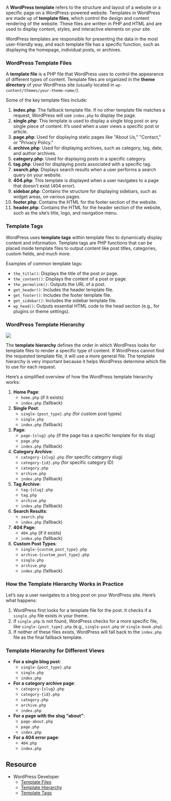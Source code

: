 A **WordPress template** refers to the structure and layout of a website or a specific page on a WordPress-powered website. Templates in WordPress are made up of **template files**, which control the design and content rendering of the website. These files are written in PHP and HTML and are used to display content, styles, and interactive elements on your site.

WordPress templates are responsible for presenting the data in the most user-friendly way, and each template file has a specific function, such as displaying the homepage, individual posts, or archives.

### **WordPress Template Files**
A **template file** is a PHP file that WordPress uses to control the appearance of different types of content. Template files are organized in the **theme directory** of your WordPress site (usually located in `wp-content/themes/your-theme-name/`).

Some of the key template files include:
1. **index.php**: The fallback template file. If no other template file matches a request, WordPress will use `index.php` to display the page.
2. **single.php**: This template is used to display a single blog post or any single piece of content. It’s used when a user views a specific post or article.
3. **page.php**: Used for displaying static pages like "About Us," "Contact," or "Privacy Policy."
4. **archive.php**: Used for displaying archives, such as category, tag, date, and author archives.
5. **category.php**: Used for displaying posts in a specific category.
6. **tag.php**: Used for displaying posts associated with a specific tag.
7. **search.php**: Displays search results when a user performs a search query on your website.
8. **404.php**: This template is displayed when a user navigates to a page that doesn't exist (404 error).
9. **sidebar.php**: Contains the structure for displaying sidebars, such as widget areas, on various pages.
10. **footer.php**: Contains the HTML for the footer section of the website.
11. **header.php**: Contains the HTML for the header section of the website, such as the site’s title, logo, and navigation menu.

### **Template Tags**
WordPress uses **template tags** within template files to dynamically display content and information. Template tags are PHP functions that can be placed inside template files to output content like post titles, categories, custom fields, and much more.

Examples of common template tags:
- `the_title()`: Displays the title of the post or page.
- `the_content()`: Displays the content of a post or page.
- `the_permalink()`: Outputs the URL of a post.
- `get_header()`: Includes the header template file.
- `get_footer()`: Includes the footer template file.
- `get_sidebar()`: Includes the sidebar template file.
- `wp_head()`: Outputs essential HTML code to the head section (e.g., for plugins or theme settings).

### **WordPress Template Hierarchy**
![](https://i0.wp.com/developer.wordpress.org/files/2014/10/Screenshot-2019-01-23-00.20.04.png?resize=1024%2C639&ssl=1)

The **template hierarchy** defines the order in which WordPress looks for template files to render a specific type of content. If WordPress cannot find the requested template file, it will use a more general file. The template hierarchy is very important because it helps WordPress determine which file to use for each request.

Here’s a simplified overview of how the WordPress template hierarchy works:

1. **Home Page**:
    - `home.php` (if it exists)
    - `index.php` (fallback)
2. **Single Post**:
    - `single-{post_type}.php` (for custom post types)
    - `single.php`
    - `index.php` (fallback)
3. **Page**:
    - `page-{slug}.php` (if the page has a specific template for its slug)
    - `page.php`
    - `index.php` (fallback)
4. **Category Archive**:
    - `category-{slug}.php` (for specific category slug)
    - `category-{id}.php` (for specific category ID)
    - `category.php`
    - `archive.php`
    - `index.php` (fallback)
5. **Tag Archive**:
    - `tag-{slug}.php`
    - `tag.php`
    - `archive.php`
    - `index.php` (fallback)
6. **Search Results**:
    - `search.php`
    - `index.php` (fallback)
7. **404 Page**:
    - `404.php` (if it exists)
    - `index.php` (fallback)
8. **Custom Post Types**:
    - `single-{custom_post_type}.php`
    - `archive-{custom_post_type}.php`
    - `single.php`
    - `archive.php`
    - `index.php` (fallback)

### **How the Template Hierarchy Works in Practice**
Let’s say a user navigates to a blog post on your WordPress site. Here’s what happens:
1. WordPress first looks for a template file for the post. It checks if a `single.php` file exists in your theme.
2. If `single.php` is not found, WordPress checks for a more specific file, like `single-{post_type}.php` (e.g., `single-post.php` or `single-book.php`).
3. If neither of these files exists, WordPress will fall back to the `index.php` file as the final fallback template.

### **Template Hierarchy for Different Views**
- **For a single blog post**:
    - `single-{post_type}.php`
    - `single.php`
    - `index.php`
- **For a category archive page**:
    - `category-{slug}.php`
    - `category-{id}.php`
    - `category.php`
    - `archive.php`
    - `index.php`
- **For a page with the slug “about”**:
    - `page-about.php`
    - `page.php`
    - `index.php`
- **For a 404 error page**:
    - `404.php`
    - `index.php`

## Resource
- WordPress Developer
	- [Template Files](https://developer.wordpress.org/themes/basics/template-files/)
	- [Template Hierarchy](https://developer.wordpress.org/themes/basics/template-hierarchy/)
	- [Template Tags](https://codex.wordpress.org/Template_Tags)